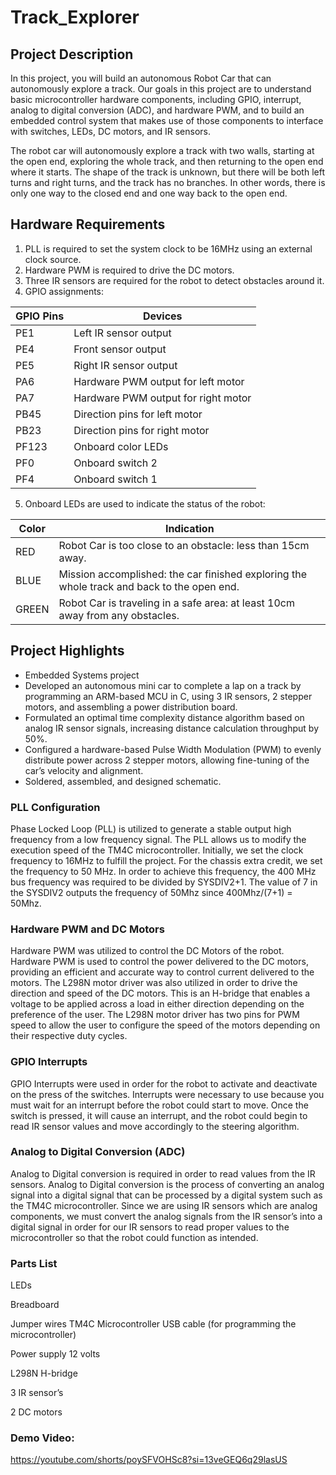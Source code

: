 # Track_Explorer

## Project Description

In this project, you will build an autonomous Robot Car that can autonomously explore a track. Our goals in this project are to understand basic microcontroller hardware components, including GPIO, interrupt, analog to digital conversion (ADC), and hardware PWM, and to build an embedded control system that makes use of those components to interface with switches, LEDs, DC motors, and IR sensors.

The robot car will autonomously explore a track with two walls, starting at the open end, exploring the whole track, and then returning to the open end where it starts. The shape of the track is unknown, but there will be both left turns and right turns, and the track has no branches. In other words, there is only one way to the closed end and one way back to the open end.

## Hardware Requirements

1. PLL is required to set the system clock to be 16MHz using an external clock source.
2. Hardware PWM is required to drive the DC motors.
3. Three IR sensors are required for the robot to detect obstacles around it.
4. GPIO assignments:

| GPIO Pins | Devices                  |
|-----------|--------------------------|
| PE1       | Left IR sensor output    |
| PE4       | Front sensor output      |
| PE5       | Right IR sensor output   |
| PA6       | Hardware PWM output for left motor   |
| PA7       | Hardware PWM output for right motor  |
| PB45      | Direction pins for left motor        |
| PB23      | Direction pins for right motor       |
| PF123     | Onboard color LEDs                  |
| PF0       | Onboard switch 2                    |
| PF4       | Onboard switch 1                    |

5. Onboard LEDs are used to indicate the status of the robot:

| Color | Indication                                              |
|-------|---------------------------------------------------------|
| RED   | Robot Car is too close to an obstacle: less than 15cm away. |
| BLUE  | Mission accomplished: the car finished exploring the whole track and back to the open end.        |
| GREEN | Robot Car is traveling in a safe area: at least 10cm away from any obstacles.                          |

## Project Highlights

- Embedded Systems project
- Developed an autonomous mini car to complete a lap on a track by programming an ARM-based MCU in C, using 3 IR sensors, 2 stepper motors, and assembling a power distribution board.
- Formulated an optimal time complexity distance algorithm based on analog IR sensor signals, increasing distance calculation throughput by 50%.
- Configured a hardware-based Pulse Width Modulation (PWM) to evenly distribute power across 2 stepper motors, allowing fine-tuning of the car’s velocity and alignment.
- Soldered, assembled, and designed schematic.

### PLL Configuration

Phase Locked Loop (PLL) is utilized to generate a stable output high frequency from a low frequency signal. The PLL allows us to modify the execution speed of the TM4C microcontroller. Initially, we set the clock frequency to 16MHz to fulfill the project. For the chassis extra credit, we set the frequency to 50 MHz. In order to achieve this frequency, the 400 MHz bus frequency was required to be divided by SYSDIV2+1. The value of 7 in the SYSDIV2 outputs the frequency of 50Mhz since 400Mhz/(7+1) = 50Mhz.

### Hardware PWM and DC Motors

Hardware PWM was utilized to control the DC Motors of the robot. Hardware PWM is used to control the power delivered to the DC motors, providing an efficient and accurate way to control current delivered to the motors. The L298N motor driver was also utilized in order to drive the direction and speed of the DC motors. This is an H-bridge that enables a voltage to be applied across a load in either direction depending on the preference of the user. The L298N motor driver has two pins for PWM speed to allow the user to configure the speed of the motors depending on their respective duty cycles.

### GPIO Interrupts

GPIO Interrupts were used in order for the robot to activate and deactivate on the press of the switches. Interrupts were necessary to use because you must wait for an interrupt before the robot could start to move. Once the switch is pressed, it will cause an interrupt, and the robot could begin to read IR sensor values and move accordingly to the steering algorithm.

### Analog to Digital Conversion (ADC)

Analog to Digital conversion is required in order to read values from the IR sensors. Analog to Digital conversion is the process of converting an analog signal into a digital signal that can be processed by a digital system such as the TM4C microcontroller. Since we are using IR sensors which are analog components, we must convert the analog signals from the IR sensor’s into a digital signal in order for our IR sensors to read proper values to the microcontroller so that the robot could function as intended.

### Parts List

LEDs

Breadboard

Jumper wires
TM4C Microcontroller
USB cable (for programming the microcontroller)

Power supply 12 volts

L298N H-bridge

3 IR sensor’s

2 DC motors

### Demo Video:
https://youtube.com/shorts/poySFVOHSc8?si=13veGEQ6q29lasUS
